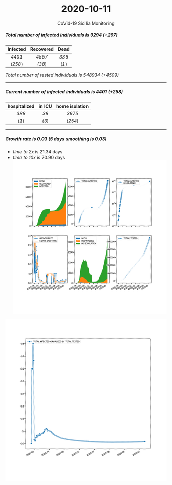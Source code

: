 <div align='center'>

# 2020-10-11
CoVid-19 Sicilia Monitoring
</div>

##### Total number of infected individuals is 9294 (+297)
Infected | Recovered | Dead
:---: | :---: | :---:
*4401* | *4557* | *336*
*(258*) | *(38*) | (*1*)

*Total number of tested individuals is 548934 (+4509)*
***
##### Current number of infected individuals is 4401 (+258)
hospitalized | in ICU | home isolation
:---: | :---: | :---:
*388* |*38* |*3975*
*(1*) |*(3*) |*(254*)
***
##### Growth rate is 0.03 (5 days smoothing is 0.03)
- *time to 2x* is 21.34 days
- *time to 10x* is 70.90 days
![stats][stats]

![infected_normalized][infected_normalized]

[stats]: stats_Sicilia.png
[infected_normalized]: infected_normalized_Sicilia.png
